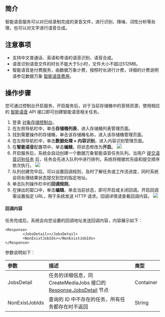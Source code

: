 ## 简介

智能语音服务可以对已经录制完成的录音文件，进行识别，降噪、词性分析等处理，也可以对文字进行语音合成。

## 注意事项

- 支持中文普通话、英语和粤语的语音识别、语音合成。
- 语音识别语音文件的时长不能大于5小时，文件大小不超过512MB。
- 智能语音是付费服务，由数据万象计费，按照时长进行计费，详细的计费说明请参见数据万象 [智能语音费用](https://cloud.tencent.com/document/product/460/81777)。


## 操作步骤

您可通过控制台开启服务，开启服务后，对于当前存储桶中的音频资源，使用相应的 [智能语音](https://cloud.tencent.com/document/product/460/81072) API 接口即可创建智能语音相关任务。

1. 登录 [对象存储控制台](https://console.cloud.tencent.com/cos)。
2. 在左侧导航栏中，单击**存储桶列表**，进入存储桶列表管理页面。
3. 找到需要操作的存储桶，单击该存储桶名称，进入该存储桶管理页面。
4. 在左侧导航栏中，单击**数据处理 > 内容识别**，进入内容识别管理页面。
5. 在**智能语音**配置项中，单击**编辑**，将状态修改为**开启**。
![](https://main.qcloudimg.com/raw/e01926553feaf05e31084103edf884a2.jpg)
6. 开启服务后，系统会自动创建一个数据万象智能语音任务队列。当用户 [提交语音识别任务](https://cloud.tencent.com/document/product/436/53968#.E5.88.9B.E5.BB.BA.E8.AF.AD.E9.9F.B3.E8.AF.86.E5.88.AB.E4.BB.BB.E5.8A.A1) 后，任务会先进入队列中进行排列，系统将根据优先级和提交顺序依次执行。
![](https://qcloudimg.tencent-cloud.cn/raw/e9c2a25a2def313822b85fb63e4ff96d.png)
7. 队列创建完毕后，可以设置回调规则，及时了解任务或工作流进度，同时系统会将处理结果状态提交到您的指定地址。
8. 单击队列操作栏中的**回调规则**。
9. 在弹出的窗口中，单击**编辑**，单击当前状态，即可开启或关闭回调。开启回调需设置指定 URL，用于系统发送 HTTP 请求。回调详情请查看回调内容。
![](https://main.qcloudimg.com/raw/5242bb992bf0d4686919b9a9071ab4ff.jpg)

#### 回调内容

任务完成后，系统会向您设置的回调地址发送回调内容，内容展示如下：

```shell
<Response>
        <JobsDetail></JobsDetail>
        <NonExistJobIds></NonExistJobIds>
</Response>
```

参数说明如下：

| 参数           | 描述                                                         | 类型      |
| :------------- | :----------------------------------------------------------- | :-------- |
| JobsDetail     | 任务的详细信息，同 CreateMediaJobs 接口的 [Response.JobsDetail](https://cloud.tencent.com/document/product/460/48233#.E5.93.8D.E5.BA.94) 节点 | Container |
| NonExistJobIds | 查询的 ID 中不存在的任务，所有任务都存在时不返回             | String    |
